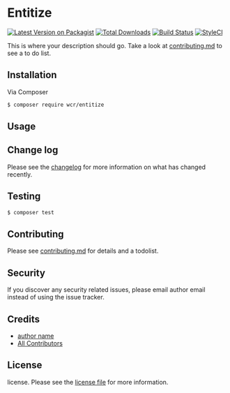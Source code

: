 # Entitize

[![Latest Version on Packagist][ico-version]][link-packagist]
[![Total Downloads][ico-downloads]][link-downloads]
[![Build Status][ico-travis]][link-travis]
[![StyleCI][ico-styleci]][link-styleci]

This is where your description should go. Take a look at [contributing.md](contributing.md) to see a to do list.

## Installation

Via Composer

``` bash
$ composer require wcr/entitize
```

## Usage

## Change log

Please see the [changelog](changelog.md) for more information on what has changed recently.

## Testing

``` bash
$ composer test
```

## Contributing

Please see [contributing.md](contributing.md) for details and a todolist.

## Security

If you discover any security related issues, please email author email instead of using the issue tracker.

## Credits

- [author name][link-author]
- [All Contributors][link-contributors]

## License

license. Please see the [license file](license.md) for more information.

[ico-version]: https://img.shields.io/packagist/v/francescomonti/entitize.svg?style=flat-square
[ico-downloads]: https://img.shields.io/packagist/dt/francescomonti/entitize.svg?style=flat-square
[ico-travis]: https://img.shields.io/travis/francescomonti/entitize/master.svg?style=flat-square
[ico-styleci]: https://styleci.io/repos/12345678/shield

[link-packagist]: https://packagist.org/packages/francescomonti/entitize
[link-downloads]: https://packagist.org/packages/francescomonti/entitize
[link-travis]: https://travis-ci.org/francescomonti/entitize
[link-styleci]: https://styleci.io/repos/12345678
[link-author]: https://github.com/francescomonti
[link-contributors]: ../../contributors]